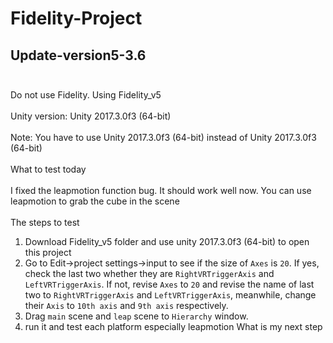 # Fidelity-Project
## Update-version5-3.6 <br><br>
Do not use Fidelity. Using Fidelity_v5 <br><br>
Unity version: Unity 2017.3.0f3 (64-bit) <br><br>
Note: You have to use Unity 2017.3.0f3 (64-bit) instead of Unity 2017.3.0f3 (64-bit) <br><br>
What to test today <br><br>
I fixed the leapmotion function bug. It should work well now. You can use leapmotion to grab the cube in the scene <br><br>
The steps to test <br>
1. Download Fidelity_v5 folder and use unity 2017.3.0f3 (64-bit) to open this project
2. Go to Edit->project settings->input to see if the size of `Axes` is `20`. If yes, check the last two whether they are `RightVRTriggerAxis` and `LeftVRTriggerAxis`. If not, revise `Axes` to `20` and revise the name of last two to `RightVRTriggerAxis` and `LeftVRTriggerAxis`, meanwhile, change their `Axis` to `10th axis` and `9th axis` respectively.
3. Drag `main` scene and `leap` scene to `Hierarchy` window.
4. run it and test each platform especially leapmotion
What is my next step <br><br>
